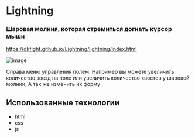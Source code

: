 # Lightning

### Шаровая молния, которая стремиться догнать курсор мыши
https://dkfight.github.io/Lightning/lightning/index.html

![image](https://github.com/DkFighT/Lightning/assets/116903571/646b85d3-9b79-49d2-9456-e69316b7dd25)

Справа меню управления полем.
Например вы можете увеличить количество звезд на поле или увеличить количество хвостов у шаровой молнии, А так же изменить их форму

## Использованные технологии
- html
- css
- js
